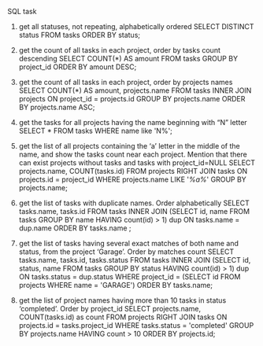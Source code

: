SQL task

1. get all statuses, not repeating, alphabetically ordered
  SELECT DISTINCT status 
  FROM tasks 
  ORDER BY status; 
  
2. get the count of all tasks in each project, order by tasks count descending
  SELECT COUNT(*) AS amount 
  FROM tasks 
  GROUP BY project_id 
  ORDER BY amount DESC;
  
3. get the count of all tasks in each project, order by projects names
  SELECT COUNT(*) AS amount, projects.name 
  FROM tasks INNER JOIN projects ON project_id = projects.id 
  GROUP BY projects.name 
  ORDER BY projects.name ASC;
  
4. get the tasks for all projects having the name beginning with “N” letter
  SELECT * FROM tasks WHERE name like 'N%';
  
5. get the list of all projects containing the ‘a’ letter in the middle of the name, and
show the tasks count near each project. Mention that there can exist projects without
tasks and tasks with project_id=NULL
  SELECT projects.name, COUNT(tasks.id) 
  FROM projects RIGHT JOIN tasks ON projects.id = project_id 
  WHERE projects.name LIKE '_%a%_' 
  GROUP BY projects.name;
  
6. get the list of tasks with duplicate names. Order alphabetically
  SELECT tasks.name, tasks.id 
  FROM tasks INNER JOIN (SELECT id, name FROM tasks GROUP BY name HAVING count(id) > 1) dup  ON tasks.name = dup.name 
  ORDER BY tasks.name ;
  
7. get the list of tasks having several exact matches of both name and status, from
the project ‘Garage’. Order by matches count
  SELECT tasks.name, tasks.id, tasks.status 
  FROM tasks 
  INNER JOIN (SELECT id, status, name FROM tasks GROUP BY status HAVING count(id) > 1) dup ON tasks.status = dup.status 
  WHERE project_id = (SELECT id FROM projects WHERE name = 'GARAGE')
  ORDER BY tasks.name;
8. get the list of project names having more than 10 tasks in status ‘completed’. Order
by project_id
  SELECT projects.name, COUNT(tasks.id) as count 
  FROM projects RIGHT JOIN tasks ON projects.id = tasks.project_id 
  WHERE tasks.status = 'completed' 
  GROUP BY projects.name HAVING count > 10 
  ORDER BY projects.id;
